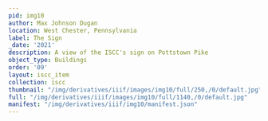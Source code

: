 ```yaml
---
pid: img10
author: Max Johnson Dugan
location: West Chester, Pennsylvania
label: The Sign
_date: '2021'
description: A view of the ISCC's sign on Pottstown Pike
object_type: Buildings
order: '09'
layout: iscc_item
collection: iscc
thumbnail: "/img/derivatives/iiif/images/img10/full/250,/0/default.jpg"
full: "/img/derivatives/iiif/images/img10/full/1140,/0/default.jpg"
manifest: "/img/derivatives/iiif/img10/manifest.json"
---
```

